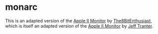 # monarc

This is an adapted version of the [Apple II Monitor](https://github.com/The8BitEnthusiast/apple-1-breadboard/tree/main/beneater/msbasic) by [The8BitEnthusiast](https://github.com/The8BitEnthusiast), which is itself an adapted version of the [Apple II Monitor](https://github.com/jefftranter/6502/tree/master/asm/Apple%5D%5BMonitor) by [Jeff Tranter](https://github.com/jefftranter).
